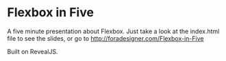 # Flexbox in Five

A five minute presentation about Flexbox. Just take a look at the index.html file to see the slides, or go to http://foradesigner.com/Flexbox-in-Five

Built on RevealJS.